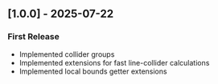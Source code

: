 ## [1.0.0] - 2025-07-22

### First Release

- Implemented collider groups
- Implemented extensions for fast line-collider calculations
- Implemented local bounds getter extensions
